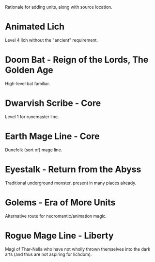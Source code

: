 Rationale for adding units, along with source location.

# Animated Lich
Level 4 lich without the "ancient" requirement.

# Doom Bat - Reign of the Lords, The Golden Age
High-level bat familiar.

# Dwarvish Scribe - Core
Level 1 for runemaster line.

# Earth Mage Line - Core
Dunefolk (sort of) mage line.

# Eyestalk - Return from the Abyss
Traditional underground monster, present in many places already.

# Golems - Era of More Units
Alternative route for necromantic/animation magic.

# Rogue Mage Line - Liberty
Magi of Thar-Nella who have not wholly thrown themselves into the dark arts (and thus are not aspiring for lichdom).
